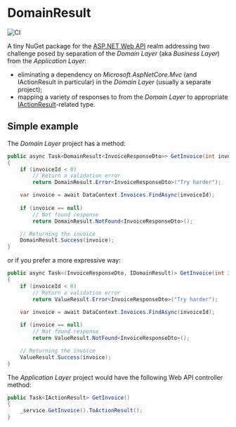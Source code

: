 # DomainResult
![CI](https://github.com/AKlaus/DomainResult/workflows/CI/badge.svg)
<br/>

A tiny NuGet package for the [ASP.NET Web API](https://dotnet.microsoft.com/apps/aspnet/apis) realm addressing two challenge posed by separation of the _Domain Layer_ (aka _Business Layer_) from the _Application Layer_:
- eliminating a dependency on _Microsoft.AspNetCore.Mvc_ (and IActionResult in particular) in the _Domain Layer_ (usually a separate project);
- mapping a variety of responses to from the _Domain Layer_ to appropriate [IActionResult](https://docs.microsoft.com/en-us/aspnet/core/web-api/action-return-types)-related type.

## Simple example

The _Domain Layer_ project has a method:

```csharp
public async Task<DomainResult<InvoiceResponseDto>> GetInvoice(int invoiceId)
{
    if (invoiceId < 0)
        // Return a validation error
        return DomainResult.Error<InvoiceResponseDto>("Try harder");

    var invoice = await DataContext.Invoices.FindAsync(invoiceId);
    
    if (invoice == null)
        // Not found response
        return DomainResult.NotFound<InvoiceResponseDto>();

    // Returning the invoice
    DomainResult.Success(invoice);
}
```

or if you prefer a more expressive way:

```csharp
public async Task<(InvoiceResponseDto, IDomainResult)> GetInvoice(int invoiceId)
{
    if (invoiceId < 0)
        // Return a validation error
        return ValueResult.Error<InvoiceResponseDto>("Try harder");

    var invoice = await DataContext.Invoices.FindAsync(invoiceId);
    
    if (invoice == null)
        // Not found response
        return ValueResult.NotFound<InvoiceResponseDto>();

    // Returning the invoice
    ValueResult.Success(invoice);
}
```

The _Application Layer_ project would have the following Web API controller method:

```csharp
public Task<IActionResult> GetInvoice()
{
    _service.GetInvoice().ToActionResult();
}
```